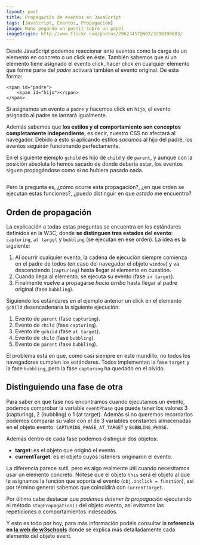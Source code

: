 ```yaml
---
layout: post
title: Propagación de eventos en JavaScript
tags: [JavaScript, Eventos, Propagación]
image: Mano pegando un postit sobre un papel
imageOrigin: http://www.flickr.com/photos/29623457@N02/3298390603/
---
```


Desde JavaScript podemos reaccionar ante eventos como la carga de un elemento en concreto o un click en éste. También sabemos que si un elemento tiene asignado el evento click, hacer click en cualquier elemento que forme parte
del *padre* activará también el evento original. De esta forma:

    <span id="padre">
        <span id="hijo"></span>
    </span>

Si asignamos un evento a `padre` y hacemos click en `hijo`, el evento asignado al padre se lanzará igualmente.

Además sabemos que **los estilos y el comportamiento son conceptos completamente independiente**, es decir, nuestro CSS no afectará al navegador. Debido a esto si aplicando estilos *sacamos* al hijo del padre, los eventos seguirán funcionando perfectamente.

En el siguiente ejemplo `gchild` es hijo de `child` y de `parent`, y aunque con la posición absoluta lo hemos sacado de donde debería estar, los eventos siguen propagándose como si no hubiera pasado nada.

<pre class="_cssdeck_embed" data-pane="output" data-user="p2kmgcl" data-href="propagacion-de-eventos-en-javascript" data-version="0"></pre><script async src="http://cssdeck.com/assets/js/embed.js"></script>

Pero la pregunta es, ¿cómo ocurre esta propagación?, ¿en que orden se ejecutan estas funciones?, ¿puedo distinguir en que *estado* me encuentro?

## Orden de propagación

La explicación a todas estas preguntas se encuentra en los estándares definidos en la W3C, donde **se distinguen tres estados del evento**: `capturing`, `at target` y `bubbling` (se ejecutan en ese orden). La idea es la siguiente:

  1. Al ocurrir cualquier evento, la cadena de ejecución siempre comienza en el padre de todos (en caso del navegador el objeto `window`) y va descenciendo (`capturing`) hasta llegar al elemento en cuestión.
  2. Cuando llega al elemento, se ejecuta su evento (fase `in target`).
  3. Finalmente vuelve a propagarse *hacia arriba* hasta llegar al padre original (fase `bubbling`).

Siguiendo los estándares en el ejemplo anterior un click en el elemento `gchild` desencadenaría la siguiente ejecución:

  1. Evento de `parent` (fase `capturing`).
  2. Evento de `child` (fase `capturing`).
  3. Evento de `gchild` (fase `at target`).
  4. Evento de `child` (fase `bubbling`).
  5. Evento de `parent` (fase `bubbling`).

El problema está en que, como casi siempre en este mundillo, no todos los navegadores cumplen los estándares. Todos implementan la fase `target` y la fase `bubbling`, pero la fase `capturing` ha quedado en el olvido.

## Distinguiendo una fase de otra

Para saber en que fase nos encontramos cuando ejecutamos un evento, podemos comprobar la variable `eventPhase` que puede tener los valores 3 (capturing), 2 (bubbling) o 1 (at target). Además si no queremos recordarlos podemos comparar su valor con el de 3 variables constantes almacenadas en el objeto evento: `CAPTURING_PHASE`, `AT_TARGET` y `BUBBLING_PHASE`.

Además dentro de cada fase podemos distinguir dos objetos:

 - **target**: es el objeto que originó el evento.
 - **currentTarget**: es el objeto cuyos listeners originaron el evento.

La diferencia parece sutil, pero es algo realmente útil cuando necesitamos usar un elemento concreto. Nótese que el objeto `this` será el objeto al que le asignamos la función que soporta el evento (`obj.onclick = function`), así por término general sabemos que coincidirá con `currentTarget`.

Por último cabe destacar que *podemos detener la propagación* ejecutando el método `stopPropagation()` del objeto evento, así evitamos las repeticiones o comportamientos indeseados.

Y esto es todo por hoy, para más información podéis consultar la **referencia en [la web de w3schools](http://www.w3schools.com/jsref/dom_obj_event.asp)** donde se explica más detalladamente cada elemento del objeto event.
